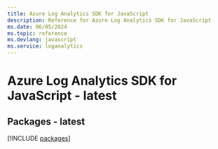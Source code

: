 ```yaml
---
title: Azure Log Analytics SDK for JavaScript
description: Reference for Azure Log Analytics SDK for JavaScript
ms.date: 06/05/2024
ms.topic: reference
ms.devlang: javascript
ms.service: loganalytics
---
```

# Azure Log Analytics SDK for JavaScript - latest
## Packages - latest
[!INCLUDE [packages](log-analytics-index.md)]